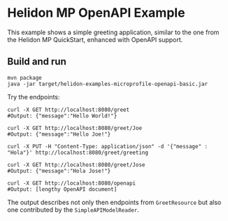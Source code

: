 # Helidon MP OpenAPI Example

This example shows a simple greeting application, similar to the one from the 
Helidon MP QuickStart, enhanced with OpenAPI support.

## Build and run

```shell
mvn package
java -jar target/helidon-examples-microprofile-openapi-basic.jar
```

Try the endpoints:

```shell
curl -X GET http://localhost:8080/greet
#Output: {"message":"Hello World!"}

curl -X GET http://localhost:8080/greet/Joe
#Output: {"message":"Hello Joe!"}

curl -X PUT -H "Content-Type: application/json" -d '{"message" : "Hola"}' http://localhost:8080/greet/greeting

curl -X GET http://localhost:8080/greet/Jose
#Output: {"message":"Hola Jose!"}

curl -X GET http://localhost:8080/openapi
#Output: [lengthy OpenAPI document]
```
The output describes not only then endpoints from `GreetResource` but
also one contributed by the `SimpleAPIModelReader`.


